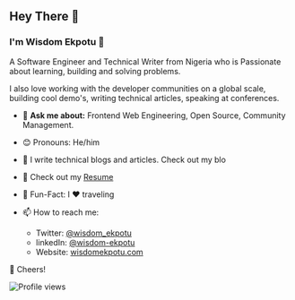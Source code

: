 ## Hey There 👋

### I'm Wisdom Ekpotu 🤖

A Software Engineer and Technical Writer from Nigeria who is Passionate about learning, building and solving problems.

I also love working with the developer communities on a global scale, building cool demo's, writing technical articles, speaking at conferences.

- 💬 **Ask me about:** Frontend Web Engineering, Open Source, Community Management.

- 😊 Pronouns: He/him
- 📝 I write technical blogs and articles. Check out my blo
- 📙 Check out my [Resume](https://docs.google.com/document/d/1LmHHjXHlPUhnrL91WKsIDvWT8TG_uxKm1B2rmcYJOBA/edit?usp=sharing)
- 🎉 Fun-Fact: I ❤️ traveling
- 📫 How to reach me:
   - Twitter: [@wisdom_ekpotu](https://twitter.com/Wisdom_Ekpotu)
   - linkedIn: [@wisdom-ekpotu](https://www.linkedin.com/in/wisdom-ekpotu/)
   - Website: [wisdomekpotu.com](https://wisdomekpotu.com)

🥂 Cheers!

![Profile views](https://gpvc.arturio.dev/wisdomekpotu)

